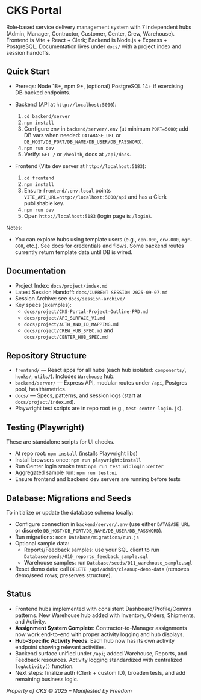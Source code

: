 # CKS Portal

Role‑based service delivery management system with 7 independent hubs (Admin, Manager, Contractor, Customer, Center, Crew, Warehouse). Frontend is Vite + React + Clerk; Backend is Node.js + Express + PostgreSQL. Documentation lives under `docs/` with a project index and session handoffs.

## Quick Start

- Prereqs: Node 18+, npm 9+, (optional) PostgreSQL 14+ if exercising DB‑backed endpoints.

- Backend (API at `http://localhost:5000`):
  1) `cd backend/server`
  2) `npm install`
  3) Configure env in `backend/server/.env` (at minimum `PORT=5000`; add DB vars when needed: `DATABASE_URL` or `DB_HOST/DB_PORT/DB_NAME/DB_USER/DB_PASSWORD`).
  4) `npm run dev`
  5) Verify: `GET /` or `/health`, docs at `/api/docs`.

- Frontend (Vite dev server at `http://localhost:5183`):
  1) `cd frontend`
  2) `npm install`
  3) Ensure `frontend/.env.local` points `VITE_API_URL=http://localhost:5000/api` and has a Clerk publishable key.
  4) `npm run dev`
  5) Open `http://localhost:5183` (login page is `/login`).

Notes:
- You can explore hubs using template users (e.g., `cen-000`, `crw-000`, `mgr-000`, etc.). See docs for credentials and flows. Some backend routes currently return template data until DB is wired.

## Documentation

- Project Index: `docs/project/index.md`
- Latest Session Handoff: `docs/CURRENT SESSION 2025-09-07.md`
- Session Archive: see `docs/session-archive/`
- Key specs (examples):
  - `docs/project/CKS-Portal-Project-Outline-PRD.md`
  - `docs/project/API_SURFACE_V1.md`
  - `docs/project/AUTH_AND_ID_MAPPING.md`
  - `docs/project/CREW_HUB_SPEC.md` and `docs/project/CENTER_HUB_SPEC.md`

## Repository Structure

- `frontend/` — React apps for all hubs (each hub isolated: `components/`, `hooks/`, `utils/`). Includes `Warehouse` hub.
- `backend/server/` — Express API, modular routes under `/api`, Postgres pool, health/metrics.
- `docs/` — Specs, patterns, and session logs (start at `docs/project/index.md`).
- Playwright test scripts are in repo root (e.g., `test-center-login.js`).

## Testing (Playwright)

These are standalone scripts for UI checks.

- At repo root: `npm install` (installs Playwright libs)
- Install browsers once: `npm run playwright:install`
- Run Center login smoke test: `npm run test:ui:login:center`
- Aggregated sample run: `npm run test:ui`
- Ensure frontend and backend dev servers are running before tests

## Database: Migrations and Seeds

To initialize or update the database schema locally:

- Configure connection in `backend/server/.env` (use either `DATABASE_URL` or discrete `DB_HOST/DB_PORT/DB_NAME/DB_USER/DB_PASSWORD`).
- Run migrations: `node Database/migrations/run.js`
- Optional sample data:
  - Reports/Feedback samples: use your SQL client to run `Database/seeds/010_reports_feedback_sample.sql`
  - Warehouse samples: run `Database/seeds/011_warehouse_sample.sql`
- Reset demo data: call `DELETE /api/admin/cleanup-demo-data` (removes demo/seed rows; preserves structure).

## Status

- Frontend hubs implemented with consistent Dashboard/Profile/Comms patterns. New Warehouse hub added with Inventory, Orders, Shipments, and Activity.
- **Assignment System Complete**: Contractor-to-Manager assignments now work end-to-end with proper activity logging and hub displays.
- **Hub-Specific Activity Feeds**: Each hub now has its own activity endpoint showing relevant activities.
- Backend surface unified under `/api`; added Warehouse, Reports, and Feedback resources. Activity logging standardized with centralized `logActivity()` function.
- Next steps: finalize auth (Clerk + custom ID), broaden tests, and add remaining business logic.

*Property of CKS © 2025 – Manifested by Freedom*
